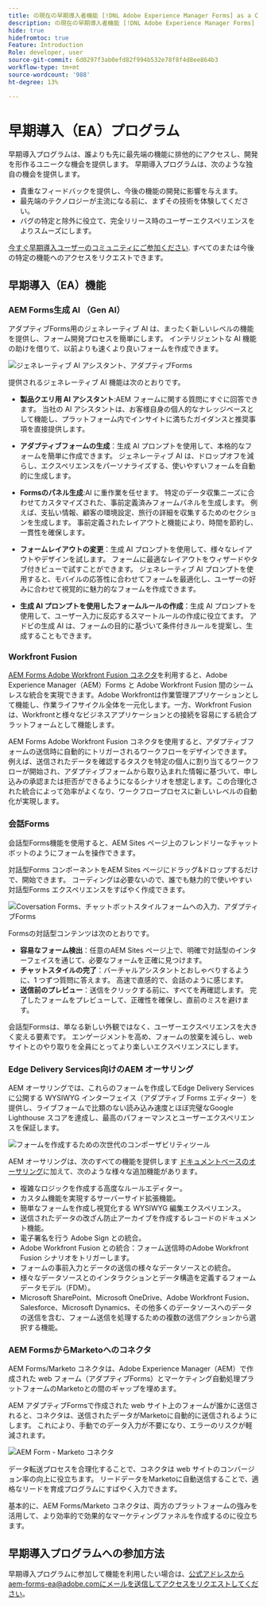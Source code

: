 ```yaml
---
title: の現在の早期導入者機能 [!DNL Adobe Experience Manager Forms] as a Cloud Service。
description: の現在の早期導入者機能 [!DNL Adobe Experience Manager Forms] as a Cloud Service。
hide: true
hidefromtoc: true
Feature: Introduction
Role: developer, user
source-git-commit: 6d0297f3ab0efd82f994b532e78f8f4d8ee864b3
workflow-type: tm+mt
source-wordcount: '988'
ht-degree: 13%

---
```


# 早期導入（EA）プログラム


早期導入プログラムは、誰よりも先に最先端の機能に排他的にアクセスし、開発を形作るユニークな機会を提供します。 早期導入プログラムは、次のような独自の機会を提供します。

* 貴重なフィードバックを提供し、今後の機能の開発に影響を与えます。
* 最先端のテクノロジーが主流になる前に、まずその技術を体験してください。
* バグの特定と除外に役立て、完全リリース時のユーザーエクスペリエンスをよりスムーズにします。

[今すぐ早期導入ユーザーのコミュニティにご参加ください](#how-to-join-the-early-adopter-program). すべてのまたは今後の特定の機能へのアクセスをリクエストできます。


## 早期導入（EA）機能

### AEM Forms生成 AI （Gen AI）

アダプティブForms用のジェネレーティブ AI は、まったく新しいレベルの機能を提供し、フォーム開発プロセスを簡単にします。 インテリジェントな AI 機能の助けを借りて、以前よりも速くより良いフォームを作成できます。

![ジェネレーティブ AI アシスタント、アダプティブForms](/help/forms/assets/generative-ai-assistant.png)

提供されるジェネレーティブ AI 機能は次のとおりです。

* **製品クエリ用 AI アシスタント**:AEM フォームに関する質問にすぐに回答できます。 当社の AI アシスタントは、お客様自身の個人的なナレッジベースとして機能し、プラットフォーム内でインサイトに満ちたガイダンスと推奨事項を直接提供します。

* **アダプティブフォームの生成**：生成 AI プロンプトを使用して、本格的なフォームを簡単に作成できます。 ジェネレーティブ AI は、ドロップオフを減らし、エクスペリエンスをパーソナライズする、使いやすいフォームを自動的に生成します。

* **Formsのパネル生成**:AI に重作業を任せます。 特定のデータ収集ニーズに合わせてカスタマイズされた、事前定義済みフォームパネルを生成します。 例えば、支払い情報、顧客の環境設定、旅行の詳細を収集するためのセクションを生成します。 事前定義されたレイアウトと機能により、時間を節約し、一貫性を確保します。


* **フォームレイアウトの変更**：生成 AI プロンプトを使用して、様々なレイアウトやデザインを試します。 フォームに最適なレイアウトをウィザードやタブ付きビューで試すことができます。 ジェネレーティブ AI プロンプトを使用すると、モバイルの応答性に合わせてフォームを最適化し、ユーザーの好みに合わせて視覚的に魅力的なフォームを作成できます。

* **生成 AI プロンプトを使用したフォームルールの作成**：生成 AI プロンプトを使用して、ユーザー入力に反応するスマートルールの作成に役立てます。 アドビの生成 AI は、フォームの目的に基づいて条件付きルールを提案し、生成することもできます。


### Workfront Fusion

[AEM Forms Adobe Workfront Fusion コネクタ](/help/forms/submit-adaptive-form-to-workfront-fusion.md)を利用すると、Adobe Experience Manager（AEM）Forms と Adobe Workfront Fusion 間のシームレスな統合を実現できます。Adobe Workfrontは作業管理アプリケーションとして機能し、作業ライフサイクル全体を一元化します。一方、Workfront Fusion は、Workfrontと様々なビジネスアプリケーションとの接続を容易にする統合プラットフォームとして機能します。

AEM Forms Adobe Workfront Fusion コネクタを使用すると、アダプティブフォームの送信時に自動的にトリガーされるワークフローをデザインできます。 例えば、送信されたデータを確認するタスクを特定の個人に割り当てるワークフローが開始され、アダプティブフォームから取り込まれた情報に基づいて、申し込みの承認または拒否ができるようになるシナリオを想定します。この合理化された統合によって効率がよくなり、ワークフロープロセスに新しいレベルの自動化が実現します。

<!-- <br/> ![Adobe Workfront](/help/forms/assets/adobe-workfront.png) <br/> -->

### 会話Forms

会話型Forms機能を使用すると、AEM Sites ページ上のフレンドリーなチャットボットのようにフォームを操作できます。

対話型Forms コンポーネントをAEM Sites ページにドラッグ&amp;ドロップするだけで、開始できます。 コーディングは必要ないので、誰でも魅力的で使いやすい対話型Forms エクスペリエンスをすばやく作成できます。

![Coversation Forms、チャットボットスタイルフォームへの入力、アダプティブForms](/help/forms/assets/conversational-forms.png)

Formsの対話型コンテンツは次のとおりです。

* **容易なフォーム検出**：任意のAEM Sites ページ上で、明確で対話型のインターフェイスを通じて、必要なフォームを正確に見つけます。
* **チャットスタイルの完了**：バーチャルアシスタントとおしゃべりするように、1 つずつ質問に答えます。 高速で直感的で、会話のように感じます。
* **送信前のプレビュー**：送信をクリックする前に、すべてを再確認します。 完了したフォームをプレビューして、正確性を確保し、直前のミスを避けます。


会話型Formsは、単なる新しい外観ではなく、ユーザーエクスペリエンスを大きく変える要素です。  エンゲージメントを高め、フォームの放棄を減らし、web サイトとのやり取りを全員にとってより楽しいエクスペリエンスにします。


### Edge Delivery Services向けのAEM オーサリング

AEM オーサリングでは、これらのフォームを作成してEdge Delivery Servicesに公開する WYSIWYG インターフェイス（アダプティブ Forms エディター）を提供し、ライブフォームで比類のない読み込み速度とほぼ完璧なGoogle Lighthouse スコアを達成し、最高のパフォーマンスとユーザーエクスペリエンスを保証します。

![フォームを作成するための次世代のコンポーザビリティツール](/help/forms/assets/web-vitals.jpeg)

AEM オーサリングは、次のすべての機能を提供します [ドキュメントベースのオーサリング](/help/edge/docs/forms/overview.md#document-based-authoring-features)に加えて、次のような様々な追加機能があります。

* 複雑なロジックを作成する高度なルールエディター。
* カスタム機能を実現するサーバーサイド拡張機能。
* 簡単なフォームを作成し視覚化する WYSIWYG 編集エクスペリエンス。
* 送信されたデータの改ざん防止アーカイブを作成するレコードのドキュメント機能。
* 電子署名を行う Adobe Sign との統合。
* Adobe Workfront Fusion との統合：フォーム送信時のAdobe Workfront Fusion シナリオをトリガーします。
* フォームの事前入力とデータの送信の様々なデータソースとの統合。
* 様々なデータソースとのインタラクションとデータ構造を定義するフォームデータモデル（FDM）。
* Microsoft SharePoint、Microsoft OneDrive、Adobe Workfront Fusion、Salesforce、Microsoft Dynamics、その他多くのデータソースへのデータの送信を含む、フォーム送信を処理するための複数の送信アクションから選択する機能。


### AEM FormsからMarketoへのコネクタ

AEM Forms/Marketo コネクタは、Adobe Experience Manager（AEM）で作成された web フォーム（アダプティブForms）とマーケティング自動処理プラットフォームのMarketoとの間のギャップを埋めます。

AEM アダプティブFormsで作成された web サイト上のフォームが誰かに送信されると、コネクタは、送信されたデータがMarketoに自動的に送信されるようにします。 これにより、手動でのデータ入力が不要になり、エラーのリスクが軽減されます。

![AEM Form - Marketo コネクタ](/help/forms/assets/aem-forms-marketo-connector.jpeg)

データ転送プロセスを合理化することで、コネクタは web サイトのコンバージョン率の向上に役立ちます。 リードデータをMarketoに自動送信することで、適格なリードを育成プログラムにすばやく入力できます。

基本的に、AEM Forms/Marketo コネクタは、両方のプラットフォームの強みを活用して、より効率的で効果的なマーケティングファネルを作成するのに役立ちます。


## 早期導入プログラムへの参加方法

早期導入プログラムに参加して機能を利用したい場合は、公式アドレスからaem-forms-ea@adobe.comにメールを送信してアクセスをリクエストしてください。
